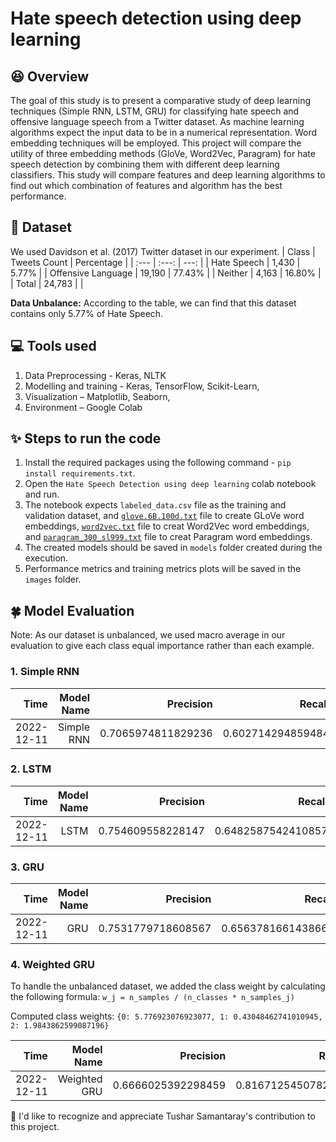 # **Hate speech detection using deep learning**

## :laughing: Overview
The goal of this study is to present a comparative study of deep learning techniques (Simple RNN, LSTM, GRU) for classifying hate speech and offensive language speech from a Twitter dataset. As machine learning algorithms expect the input data to be in a numerical representation. Word embedding techniques will be employed. This project will compare the utility of three embedding methods (GloVe, Word2Vec, Paragram) for hate speech detection by combining them with different deep learning classifiers. This study will compare features and deep learning algorithms to find out which combination of features and algorithm has the best performance.


## :open_file_folder: Dataset

We used Davidson et al. (2017) Twitter dataset in our experiment.
| Class               | Tweets Count  | Percentage |
| :---                |    :---:      |       ---: |
| Hate Speech         | 1,430         | 5.77%      |
| Offensive Language  | 19,190        | 77.43%     |
| Neither             | 4,163         | 16.80%     |
| Total               | 24,783        |            |

**Data Unbalance:** According to the table, we can find that this dataset contains only 5.77% of Hate Speech. 

## :computer: Tools used 
1. Data Preprocessing - Keras, NLTK
2. Modelling and training - Keras, TensorFlow, Scikit-Learn, 
3. Visualization – Matplotlib, Seaborn,
4. Environment – Google Colab

## :sparkles: Steps to run the code

1. Install the required packages using the following command - `pip install requirements.txt`.
2. Open the `Hate Speech Detection using deep learning` colab notebook and run.
3. The notebook expects `labeled_data.csv` file as the training and validation dataset, and [`glove.6B.100d.txt`](https://www.kaggle.com/datasets/danielwillgeorge/glove6b100dtxt) file to create GLoVe word embeddings, [`word2vec.txt`](https://www.kaggle.com/datasets/wmc1999/imdb-word2vec) file to creat Word2Vec word embeddings, and [`paragram_300_sl999.txt`](https://www.kaggle.com/datasets/ranik40/paragram-300-sl999) file to creat Paragram word embeddings. 
4. The created models should be saved in `models` folder created during the execution.
5. Performance metrics and training metrics plots will be saved in the `images` folder.


## 	:four_leaf_clover: Model Evaluation

Note: As our dataset is unbalanced, we used macro average in our evaluation to give each class equal importance rather than each example.


### **1. Simple RNN**

|       Time | Model Name | Precision |   Recall | F1 Score | Accuracy |
| ---------: | ---------: | --------: | -------: | -------: | -------: |
| 2022-12-11 |Simple RNN|0\.7065974811829236|0\.602714294859484|0\.5969627469269978|0\.8668818071803146|

### **2. LSTM**

|       Time | Model Name | Precision |   Recall | F1 Score | Accuracy |
| ---------: | ---------: | --------: | -------: | -------: | -------: |
|2022-12-11  |LSTM|0\.754609558228147|0\.6482587542410857|0\.6768415997818013|0\.8810004033884631|

### **3. GRU**

|       Time | Model Name | Precision |   Recall | F1 Score | Accuracy |
| ---------: | ---------: | --------: | -------: | -------: | -------: |
|2022-12-11  |GRU         |0\.7531779718608567|0\.6563781661438662|0\.6796358449814024|0\.8805970149253731|


### **4. Weighted GRU**

To handle the unbalanced dataset, we added the class weight by calculating the following formula: `w_j = n_samples / (n_classes * n_samples_j)`

Computed class weights: `{0: 5.776923076923077, 1: 0.43048462741010945, 2: 1.9843862599087196}`

|       Time |    Model Name | Precision |   Recall | F1 Score | Accuracy |
| ---------: | ------------: | --------: | -------: | -------: | -------: |
|2022-12-11  |Weighted GRU   |0\.6666025392298459|0\.8167125450782068|0\.7013733825228265|0\.8087938684953611|




:handshake: I'd like to recognize and appreciate Tushar Samantaray's contribution to this project.
